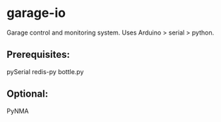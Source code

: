 garage-io
=========

Garage control and monitoring system. Uses Arduino > serial > python.

## Prerequisites:

pySerial
redis-py
bottle.py

## Optional:
PyNMA

